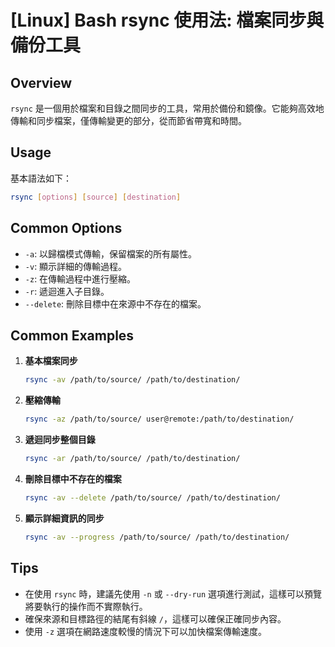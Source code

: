 # [Linux] Bash rsync 使用法: 檔案同步與備份工具

## Overview
`rsync` 是一個用於檔案和目錄之間同步的工具，常用於備份和鏡像。它能夠高效地傳輸和同步檔案，僅傳輸變更的部分，從而節省帶寬和時間。

## Usage
基本語法如下：
```bash
rsync [options] [source] [destination]
```

## Common Options
- `-a`: 以歸檔模式傳輸，保留檔案的所有屬性。
- `-v`: 顯示詳細的傳輸過程。
- `-z`: 在傳輸過程中進行壓縮。
- `-r`: 遞迴進入子目錄。
- `--delete`: 刪除目標中在來源中不存在的檔案。

## Common Examples
1. **基本檔案同步**
   ```bash
   rsync -av /path/to/source/ /path/to/destination/
   ```

2. **壓縮傳輸**
   ```bash
   rsync -az /path/to/source/ user@remote:/path/to/destination/
   ```

3. **遞迴同步整個目錄**
   ```bash
   rsync -ar /path/to/source/ /path/to/destination/
   ```

4. **刪除目標中不存在的檔案**
   ```bash
   rsync -av --delete /path/to/source/ /path/to/destination/
   ```

5. **顯示詳細資訊的同步**
   ```bash
   rsync -av --progress /path/to/source/ /path/to/destination/
   ```

## Tips
- 在使用 `rsync` 時，建議先使用 `-n` 或 `--dry-run` 選項進行測試，這樣可以預覽將要執行的操作而不實際執行。
- 確保來源和目標路徑的結尾有斜線 `/`，這樣可以確保正確同步內容。
- 使用 `-z` 選項在網路速度較慢的情況下可以加快檔案傳輸速度。